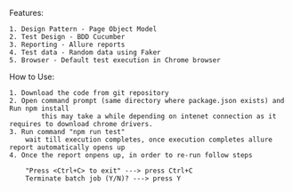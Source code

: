 Features:

    1. Design Pattern - Page Object Model
    2. Test Design - BDD Cucumber
    3. Reporting - Allure reports
    4. Test data - Random data using Faker
    5. Browser - Default test execution in Chrome browser

How to Use:

    1. Download the code from git repository
    2. Open command prompt (same directory where package.json exists) and Run npm install 
            this may take a while depending on intenet connection as it requires to download chrome drivers.
    3. Run command "npm run test"
        wait till execution completes, once execution completes allure report automatically opens up
    4. Once the report onpens up, in order to re-run follow steps
    
        "Press <Ctrl+C> to exit" ---> press Ctrl+C
        Terminate batch job (Y/N)? ---> press Y

